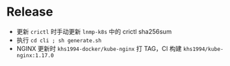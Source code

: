 # Release

* 更新 `crictl` 时手动更新 `lnmp-k8s` 中的 crictl sha256sum
* 执行 `cd cli ; sh generate.sh`
* NGINX 更新时 `khs1994-docker/kube-nginx` 打 TAG，CI 构建 `khs1994/kube-nginx:1.17.0`
